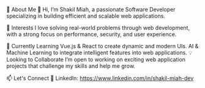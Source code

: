 🚀 About Me
👋 Hi, I’m Shakil Miah, a passionate Software Developer specializing in building efficient and scalable web applications.

👀 Interests
I love solving real-world problems through web development, with a strong focus on performance, security, and user experience.

🌱 Currently Learning
Vue.js & React to create dynamic and modern UIs.
AI & Machine Learning to integrate intelligent features into web applications.
💡 Looking to Collaborate
I’m open to working on exciting web application projects that challenge my skills and help me grow.

📫 Let's Connect
🔗 LinkedIn: https://www.linkedin.com/in/shakil-miah-dev
